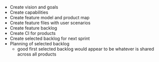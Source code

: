 * Create vision and goals
* Create capabilities
* Create feature model and product map
* Create feature files with user scenarios
* Create feature backlog
* Create CI for products
* Create selected backlog for next sprint
* Planning of selected backlog
  * good first selected backlog would appear to be whatever is shared across all products
